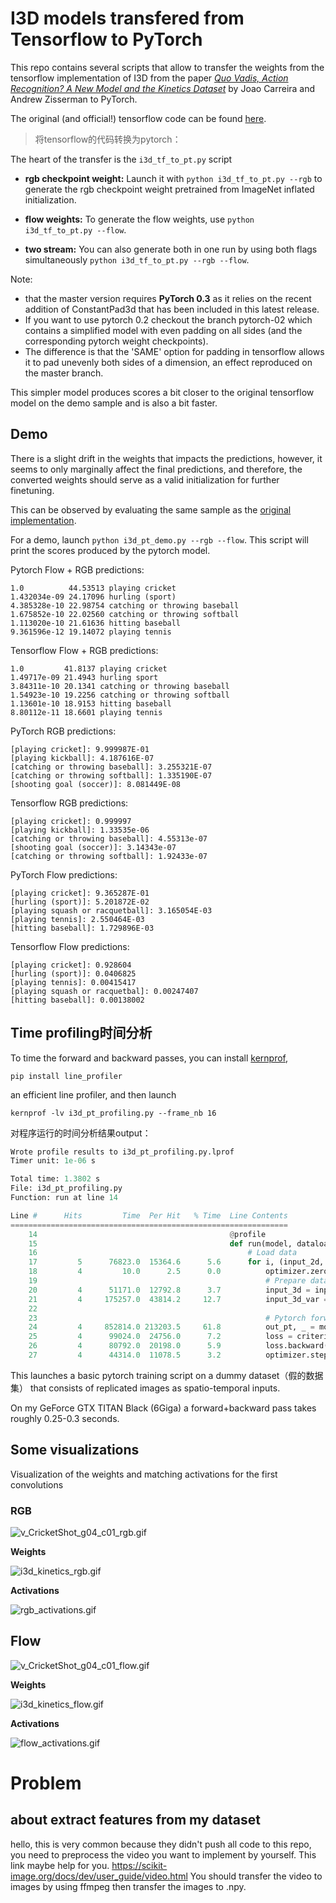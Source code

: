 I3D models transfered from Tensorflow to PyTorch
================================================

This repo contains several scripts that allow to transfer the weights from the tensorflow implementation of I3D from the paper [*Quo Vadis, Action Recognition? A New Model and the Kinetics Dataset*](https://arxiv.org/abs/1705.07750) by Joao Carreira and Andrew Zisserman to PyTorch.

The original (and official!) tensorflow code can be found [here](https://github.com/deepmind/kinetics-i3d/).

> 将tensorflow的代码转换为pytorch：

The heart of the transfer is the `i3d_tf_to_pt.py` script

- **rgb checkpoint weight:** Launch it with `python i3d_tf_to_pt.py --rgb` to generate the rgb checkpoint weight pretrained from ImageNet inflated initialization.
- **flow weights:** To generate the flow weights, use `python i3d_tf_to_pt.py --flow`.

- **two stream:** You can also generate both in one run by using both flags simultaneously `python i3d_tf_to_pt.py --rgb --flow`.

Note:

* that the master version requires **PyTorch 0.3** as it relies on the recent addition of ConstantPad3d that has been included in this latest release.
* If you want to use pytorch 0.2 checkout the branch pytorch-02 which contains a simplified model with even padding on all sides (and the corresponding pytorch weight checkpoints).
* The difference is that the 'SAME' option for padding in tensorflow allows it to pad unevenly both sides of a dimension, an effect reproduced on the master branch.

This simpler model produces scores a bit closer to the original tensorflow model on the demo sample and is also a bit faster.

## Demo

There is a slight drift in the weights that impacts the predictions, however, it seems to only marginally affect the final predictions, and therefore, the converted weights should serve as a valid initialization for further finetuning.

This can be observed by evaluating the same sample as the [original implementation](https://github.com/deepmind/kinetics-i3d/).

For a demo, launch `python i3d_pt_demo.py --rgb --flow`.
This script will print the scores produced by the pytorch model.

Pytorch Flow + RGB predictions:
```
1.0          44.53513 playing cricket
1.432034e-09 24.17096 hurling (sport)
4.385328e-10 22.98754 catching or throwing baseball
1.675852e-10 22.02560 catching or throwing softball
1.113020e-10 21.61636 hitting baseball
9.361596e-12 19.14072 playing tennis
```

Tensorflow Flow + RGB predictions:
```
1.0         41.8137 playing cricket
1.49717e-09 21.4943 hurling sport
3.84311e-10 20.1341 catching or throwing baseball
1.54923e-10 19.2256 catching or throwing softball
1.13601e-10 18.9153 hitting baseball
8.80112e-11 18.6601 playing tennis
```



PyTorch RGB predictions:
```
[playing cricket]: 9.999987E-01
[playing kickball]: 4.187616E-07
[catching or throwing baseball]: 3.255321E-07
[catching or throwing softball]: 1.335190E-07
[shooting goal (soccer)]: 8.081449E-08
```

Tensorflow RGB predictions:
```
[playing cricket]: 0.999997
[playing kickball]: 1.33535e-06
[catching or throwing baseball]: 4.55313e-07
[shooting goal (soccer)]: 3.14343e-07
[catching or throwing softball]: 1.92433e-07
```

PyTorch Flow predictions:
```
[playing cricket]: 9.365287E-01
[hurling (sport)]: 5.201872E-02
[playing squash or racquetball]: 3.165054E-03
[playing tennis]: 2.550464E-03
[hitting baseball]: 1.729896E-03
```

Tensorflow Flow predictions:
```
[playing cricket]: 0.928604
[hurling (sport)]: 0.0406825
[playing tennis]: 0.00415417
[playing squash or racquetbal]: 0.00247407
[hitting baseball]: 0.00138002
```

## Time profiling时间分析

To time the forward and backward passes, you can install [kernprof](https://github.com/rkern/line_profiler), 

`pip install line_profiler`

an efficient line profiler, and then launch

`kernprof -lv i3d_pt_profiling.py --frame_nb 16`

对程序运行的时间分析结果output：

```python
Wrote profile results to i3d_pt_profiling.py.lprof
Timer unit: 1e-06 s

Total time: 1.3802 s
File: i3d_pt_profiling.py
Function: run at line 14

Line #      Hits         Time  Per Hit   % Time  Line Contents
==============================================================
    14                                           @profile
    15                                           def run(model, dataloader, criterion, optimizer, frame_nb):
    16                                               # Load data
    17         5      76823.0  15364.6      5.6      for i, (input_2d, target) in enumerate(dataloader):
    18         4         10.0      2.5      0.0          optimizer.zero_grad
    19                                                   # Prepare data for pytorch forward pass
    20         4      51171.0  12792.8      3.7          input_3d = input_2d.clone().unsqueeze(2).repeat(1, 1, frame_nb, 1, 1)
    21         4     175257.0  43814.2     12.7          input_3d_var = torch.autograd.Variable(input_3d.cuda())
    22                                           
    23                                                   # Pytorch forward pass
    24         4     852814.0 213203.5     61.8          out_pt, _ = model(input_3d_var)
    25         4      99024.0  24756.0      7.2          loss = criterion(out_pt, torch.ones_like(out_pt))
    26         4      80792.0  20198.0      5.9          loss.backward()
    27         4      44314.0  11078.5      3.2          optimizer.step()

```

This launches a basic pytorch training script on a dummy dataset（假的数据集） that consists of replicated images as spatio-temporal inputs.

On my GeForce GTX TITAN Black (6Giga) a forward+backward pass takes roughly 0.25-0.3 seconds.


## Some visualizations

Visualization of the weights and matching activations for the first convolutions

### RGB

![v_CricketShot_g04_c01_rgb.gif](https://github.com/hassony2/kinetics_i3d_pytorch/blob/master/data/kinetic-samples/v_CricketShot_g04_c01_rgb.gif?raw=true)

**Weights**

![i3d_kinetics_rgb.gif](README.assets/i3d_kinetics_rgb.gif)

**Activations**

![rgb_activations.gif](https://github.com/hassony2/kinetics_i3d_pytorch/blob/master/results/activations/activation-gifs/rgb_activations.gif?raw=true)

## Flow

![v_CricketShot_g04_c01_flow.gif](https://github.com/hassony2/kinetics_i3d_pytorch/blob/master/data/kinetic-samples/v_CricketShot_g04_c01_flow.gif?raw=true)

**Weights**

![i3d_kinetics_flow.gif](README.assets/i3d_kinetics_flow.gif)

**Activations**

![flow_activations.gif](https://github.com/hassony2/kinetics_i3d_pytorch/blob/master/results/activations/activation-gifs/flow_activations.gif?raw=true)



#   Problem

## about extract features from my dataset

hello, this is very common because they didn't push all code to this repo, you need to preprocess the video you want to implement by yourself. This link maybe help for you. https://scikit-image.org/docs/dev/user_guide/video.html  You should transfer the video to images by using ffmpeg then transfer the images to .npy.             

